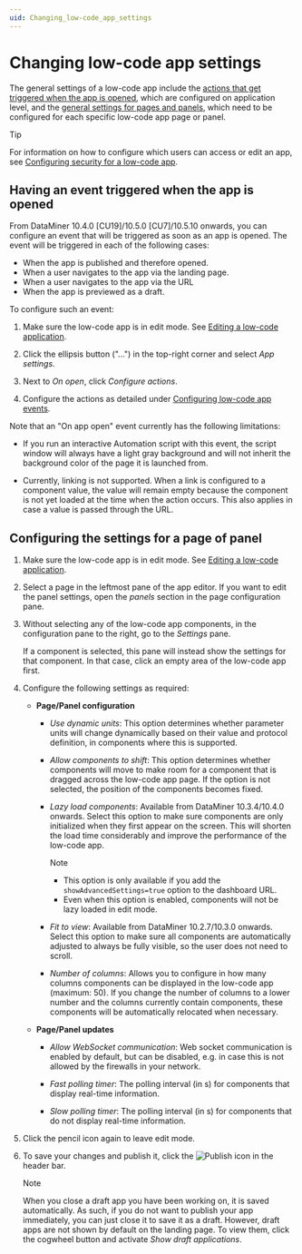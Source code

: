 ```yaml
---
uid: Changing_low-code_app_settings
---
```


# Changing low-code app settings

The general settings of a low-code app include the [actions that get triggered when the app is opened](#having-an-event-triggered-when-the-app-is-opened), which are configured on application level, and the [general settings for pages and panels](#configuring-the-settings-for-a-page-of-panel), which need to be configured for each specific low-code app page or panel.

> [!TIP]
> For information on how to configure which users can access or edit an app, see [Configuring security for a low-code app](xref:LowCodeApps_security_config).

## Having an event triggered when the app is opened

From DataMiner 10.4.0 [CU19]/10.5.0 [CU7]/10.5.10 onwards<!-- RN 43350 -->, you can configure an event that will be triggered as soon as an app is opened. The event will be triggered in each of the following cases:

- When the app is published and therefore opened.
- When a user navigates to the app via the landing page.
- When a user navigates to the app via the URL
- When the app is previewed as a draft.

To configure such an event:

1. Make sure the low-code app is in edit mode. See [Editing a low-code application](xref:Editing_custom_apps).

1. Click the ellipsis button ("...") in the top-right corner and select *App settings*.

1. Next to *On open*, click *Configure actions*.

1. Configure the actions as detailed under [Configuring low-code app events](xref:LowCodeApps_event_config).

Note that an "On app open" event currently has the following limitations:

- If you run an interactive Automation script with this event, the script window will always have a light gray background and will not inherit the background color of the page it is launched from.

- Currently, linking is not supported. When a link is configured to a component value, the value will remain empty because the component is not yet loaded at the time when the action occurs. This also applies in case a value is passed through the URL.

## Configuring the settings for a page of panel

1. Make sure the low-code app is in edit mode. See [Editing a low-code application](xref:Editing_custom_apps).

1. Select a page in the leftmost pane of the app editor. If you want to edit the panel settings, open the *panels* section in the page configuration pane.

1. Without selecting any of the low-code app components, in the configuration pane to the right, go to the *Settings* pane.

   If a component is selected, this pane will instead show the settings for that component. In that case, click an empty area of the low-code app first.

1. Configure the following settings as required:

   - **Page/Panel configuration**

     - *Use dynamic units*: This option determines whether parameter units will change dynamically based on their value and protocol definition, in components where this is supported.

     - *Allow components to shift*: This option determines whether components will move to make room for a component that is dragged across the low-code app page. If the option is not selected, the position of the components becomes fixed.

     - *Lazy load components*: Available from DataMiner 10.3.4/10.4.0 onwards. Select this option to make sure components are only initialized when they first appear on the screen. This will shorten the load time considerably and improve the performance of the low-code app. <!-- RN 35469 -->

       > [!NOTE]
       >
       > - This option is only available if you add the `showAdvancedSettings=true` option to the dashboard URL.
       > - Even when this option is enabled, components will not be lazy loaded in edit mode.

     - *Fit to view*: Available from DataMiner 10.2.7/10.3.0 onwards. Select this option to make sure all components are automatically adjusted to always be fully visible, so the user does not need to scroll.

     - *Number of columns*: Allows you to configure in how many columns components can be displayed in the low-code app (maximum: 50). If you change the number of columns to a lower number and the columns currently contain components, these components will be automatically relocated when necessary.

   - **Page/Panel updates**

     - *Allow WebSocket communication*: Web socket communication is enabled by default, but can be disabled, e.g. in case this is not allowed by the firewalls in your network.

     - *Fast polling timer*: The polling interval (in s) for components that display real-time information.

     - *Slow polling timer*: The polling interval (in s) for components that do not display real-time information.

1. Click the pencil icon again to leave edit mode.

1. To save your changes and publish it, click the ![Publish](~/dataminer/images/AppPublishIcon.png) icon in the header bar.

   > [!NOTE]
   > When you close a draft app you have been working on, it is saved automatically. As such, if you do not want to publish your app immediately, you can just close it to save it as a draft. However, draft apps are not shown by default on the landing page. To view them, click the cogwheel button and activate *Show draft applications*.
